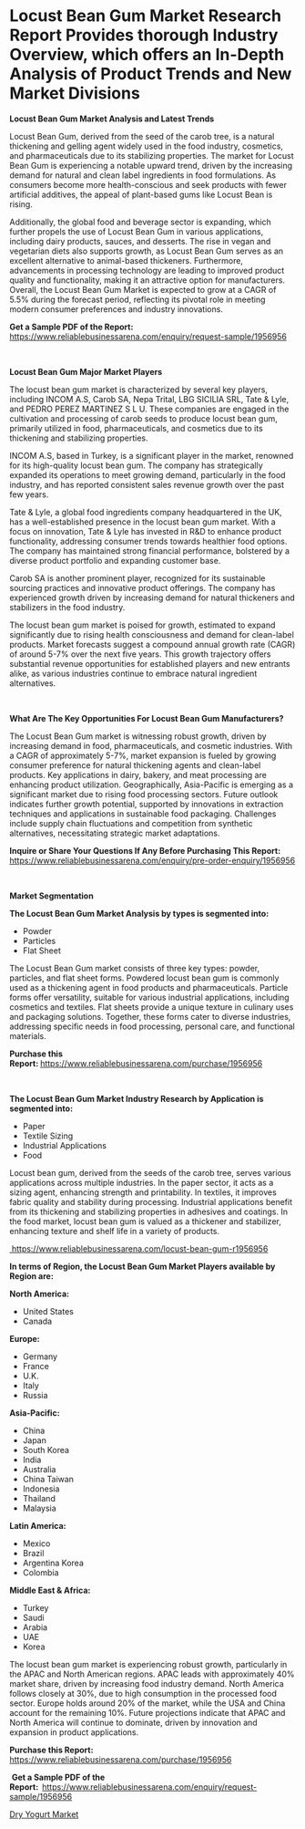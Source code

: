 <p><h1>Locust Bean Gum Market Research Report Provides thorough Industry Overview, which offers an In-Depth Analysis of Product Trends and New Market Divisions</h1></p><p><strong>Locust Bean Gum Market Analysis and Latest Trends</strong></p>
<p><p>Locust Bean Gum, derived from the seed of the carob tree, is a natural thickening and gelling agent widely used in the food industry, cosmetics, and pharmaceuticals due to its stabilizing properties. The market for Locust Bean Gum is experiencing a notable upward trend, driven by the increasing demand for natural and clean label ingredients in food formulations. As consumers become more health-conscious and seek products with fewer artificial additives, the appeal of plant-based gums like Locust Bean is rising.</p><p>Additionally, the global food and beverage sector is expanding, which further propels the use of Locust Bean Gum in various applications, including dairy products, sauces, and desserts. The rise in vegan and vegetarian diets also supports growth, as Locust Bean Gum serves as an excellent alternative to animal-based thickeners. Furthermore, advancements in processing technology are leading to improved product quality and functionality, making it an attractive option for manufacturers. Overall, the Locust Bean Gum Market is expected to grow at a CAGR of 5.5% during the forecast period, reflecting its pivotal role in meeting modern consumer preferences and industry innovations.</p></p>
<p><strong>Get a Sample PDF of the Report:&nbsp;</strong> <a href="https://www.reliablebusinessarena.com/enquiry/request-sample/1956956?utm_campaign=3212&utm_medium=2&utm_source=Github&utm_content=ia&utm_term=07042025&utm_id=locust-bean-gum">https://www.reliablebusinessarena.com/enquiry/request-sample/1956956</a></p>
<p>&nbsp;</p>
<p><strong>Locust Bean Gum Major Market Players</strong></p>
<p><p>The locust bean gum market is characterized by several key players, including INCOM A.S, Carob SA, Nepa Trital, LBG SICILIA SRL, Tate & Lyle, and PEDRO PEREZ MARTINEZ S L U. These companies are engaged in the cultivation and processing of carob seeds to produce locust bean gum, primarily utilized in food, pharmaceuticals, and cosmetics due to its thickening and stabilizing properties.</p><p>INCOM A.S, based in Turkey, is a significant player in the market, renowned for its high-quality locust bean gum. The company has strategically expanded its operations to meet growing demand, particularly in the food industry, and has reported consistent sales revenue growth over the past few years.</p><p>Tate & Lyle, a global food ingredients company headquartered in the UK, has a well-established presence in the locust bean gum market. With a focus on innovation, Tate & Lyle has invested in R&D to enhance product functionality, addressing consumer trends towards healthier food options. The company has maintained strong financial performance, bolstered by a diverse product portfolio and expanding customer base.</p><p>Carob SA is another prominent player, recognized for its sustainable sourcing practices and innovative product offerings. The company has experienced growth driven by increasing demand for natural thickeners and stabilizers in the food industry.</p><p>The locust bean gum market is poised for growth, estimated to expand significantly due to rising health consciousness and demand for clean-label products. Market forecasts suggest a compound annual growth rate (CAGR) of around 5-7% over the next five years. This growth trajectory offers substantial revenue opportunities for established players and new entrants alike, as various industries continue to embrace natural ingredient alternatives.</p></p>
<p>&nbsp;</p>
<p><strong>What Are The Key Opportunities For Locust Bean Gum Manufacturers?</strong></p>
<p><p>The Locust Bean Gum market is witnessing robust growth, driven by increasing demand in food, pharmaceuticals, and cosmetic industries. With a CAGR of approximately 5-7%, market expansion is fueled by growing consumer preference for natural thickening agents and clean-label products. Key applications in dairy, bakery, and meat processing are enhancing product utilization. Geographically, Asia-Pacific is emerging as a significant market due to rising food processing sectors. Future outlook indicates further growth potential, supported by innovations in extraction techniques and applications in sustainable food packaging. Challenges include supply chain fluctuations and competition from synthetic alternatives, necessitating strategic market adaptations.</p></p>
<p><strong>Inquire or Share Your Questions If Any Before Purchasing This Report:</strong> <a href="https://www.reliablebusinessarena.com/enquiry/pre-order-enquiry/1956956?utm_campaign=3212&utm_medium=2&utm_source=Github&utm_content=ia&utm_term=07042025&utm_id=locust-bean-gum">https://www.reliablebusinessarena.com/enquiry/pre-order-enquiry/1956956</a></p>
<p>&nbsp;</p>
<p><strong>Market Segmentation</strong></p>
<p><strong>The Locust Bean Gum Market Analysis by types is segmented into:</strong></p>
<p><ul><li>Powder</li><li>Particles</li><li>Flat Sheet</li></ul></p>
<p><p>The Locust Bean Gum market consists of three key types: powder, particles, and flat sheet forms. Powdered locust bean gum is commonly used as a thickening agent in food products and pharmaceuticals. Particle forms offer versatility, suitable for various industrial applications, including cosmetics and textiles. Flat sheets provide a unique texture in culinary uses and packaging solutions. Together, these forms cater to diverse industries, addressing specific needs in food processing, personal care, and functional materials.</p></p>
<p><strong>Purchase this Report:&nbsp;</strong><a href="https://www.reliablebusinessarena.com/purchase/1956956?utm_campaign=3212&utm_medium=2&utm_source=Github&utm_content=ia&utm_term=07042025&utm_id=locust-bean-gum">https://www.reliablebusinessarena.com/purchase/1956956</a></p>
<p>&nbsp;</p>
<p><strong>The Locust Bean Gum Market Industry Research by Application is segmented into:</strong></p>
<p><ul><li>Paper</li><li>Textile Sizing</li><li>Industrial Applications</li><li>Food</li></ul></p>
<p><p>Locust bean gum, derived from the seeds of the carob tree, serves various applications across multiple industries. In the paper sector, it acts as a sizing agent, enhancing strength and printability. In textiles, it improves fabric quality and stability during processing. Industrial applications benefit from its thickening and stabilizing properties in adhesives and coatings. In the food market, locust bean gum is valued as a thickener and stabilizer, enhancing texture and shelf life in a variety of products.</p></p>
<p><a href="https://www.reliablebusinessarena.com/locust-bean-gum-r1956956?utm_campaign=3212&utm_medium=2&utm_source=Github&utm_content=ia&utm_term=07042025&utm_id=locust-bean-gum">&nbsp;https://www.reliablebusinessarena.com/locust-bean-gum-r1956956</a></p>
<p><strong>In terms of Region, the Locust Bean Gum Market Players available by Region are:</strong></p>
<p>
    <p> <strong> North America: </strong>
        <ul>
            <li>United States</li>
            <li>Canada</li>
        </ul>
        </p> 
    <p> <strong> Europe: </strong>
        <ul>
            <li>Germany</li>
            <li>France</li>
            <li>U.K.</li>
            <li>Italy</li>
            <li>Russia</li>
        </ul>
        </p> 
    <p> <strong> Asia-Pacific: </strong>
        <ul>
            <li>China</li>
            <li>Japan</li>
            <li>South Korea</li>
            <li>India</li>
            <li>Australia</li>
            <li>China Taiwan</li>
            <li>Indonesia</li>
            <li>Thailand</li>
            <li>Malaysia</li>
        </ul>
        </p> 
    <p> <strong> Latin America: </strong>
        <ul>
            <li>Mexico</li>
            <li>Brazil</li>
            <li>Argentina Korea</li>
            <li>Colombia</li>
        </ul>
        </p> 
    <p> <strong> Middle East & Africa: </strong>
        <ul>
            <li>Turkey</li>
            <li>Saudi</li>
            <li>Arabia</li>
            <li>UAE</li>
            <li>Korea</li>
        </ul>
    </p>
    </p>
<p><p>The locust bean gum market is experiencing robust growth, particularly in the APAC and North American regions. APAC leads with approximately 40% market share, driven by increasing food industry demand. North America follows closely at 30%, due to high consumption in the processed food sector. Europe holds around 20% of the market, while the USA and China account for the remaining 10%. Future projections indicate that APAC and North America will continue to dominate, driven by innovation and expansion in product applications.</p></p>
<p><strong>Purchase this Report: </strong><a href="https://www.reliablebusinessarena.com/purchase/1956956?utm_campaign=3212&utm_medium=2&utm_source=Github&utm_content=ia&utm_term=07042025&utm_id=locust-bean-gum">https://www.reliablebusinessarena.com/purchase/1956956</a></p>
<p>&nbsp;<strong>Get a Sample PDF of the Report:&nbsp;&nbsp;</strong><a href="https://www.reliablebusinessarena.com/enquiry/request-sample/1956956?utm_campaign=3212&utm_medium=2&utm_source=Github&utm_content=ia&utm_term=07042025&utm_id=locust-bean-gum">https://www.reliablebusinessarena.com/enquiry/request-sample/1956956</a></p>
<p><strong></strong></p>
<p><p><a href="https://github.com/anggigpps/Market-Research-Report-List-1/blob/main/dry-yogurt-market.md?utm_campaign=3212&utm_medium=2&utm_source=Github&utm_content=ia&utm_term=07042025&utm_id=locust-bean-gum">Dry Yogurt Market</a></p></p>